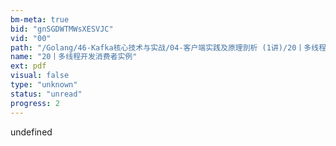 ```yaml
---
bm-meta: true
bid: "gnSGDWTMWsXESVJC"
vid: "00"
path: "/Golang/46-Kafka核心技术与实战/04-客户端实践及原理剖析 (1讲)/20丨多线程开发消费者实例.pdf"
name: "20丨多线程开发消费者实例"
ext: pdf
visual: false
type: "unknown"
status: "unread"
progress: 2
---
```

undefined